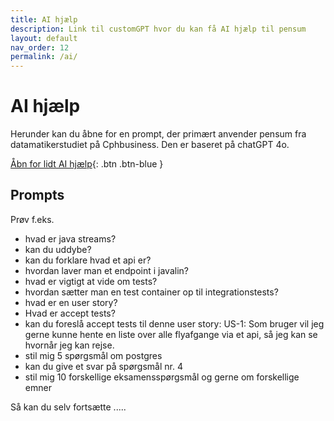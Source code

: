 ```yaml
---
title: AI hjælp
description: Link til customGPT hvor du kan få AI hjælp til pensum
layout: default
nav_order: 12
permalink: /ai/
---
```


# AI hjælp

Herunder kan du åbne for en prompt, der primært anvender pensum fra datamatikerstudiet på Cphbusiness.
Den er baseret på chatGPT 4o.

[Åbn for lidt AI hjælp](https://app.customgpt.ai/projects/38881/ask-me-anything?embed=1&shareable_slug=0524389955e4d02b57f2c12aca4fff50){: .btn .btn-blue }

## Prompts

Prøv f.eks.

- hvad er java streams?
- kan du uddybe?
- kan du forklare hvad et api er?
- hvordan laver man et endpoint i javalin?
- hvad er vigtigt at vide om tests?
- hvordan sætter man en test container op til integrationstests?
- hvad er en user story?
- Hvad er accept tests?
- kan du foreslå accept tests til denne user story: US-1: Som bruger vil jeg gerne kunne hente en
liste over alle flyafgange via et api, så jeg kan se hvornår jeg kan rejse.
- stil mig 5 spørgsmål om postgres
- kan du give et svar på spørgsmål nr. 4
- stil mig 10 forskellige eksamensspørgsmål og gerne om forskellige emner

Så kan du selv fortsætte .....
